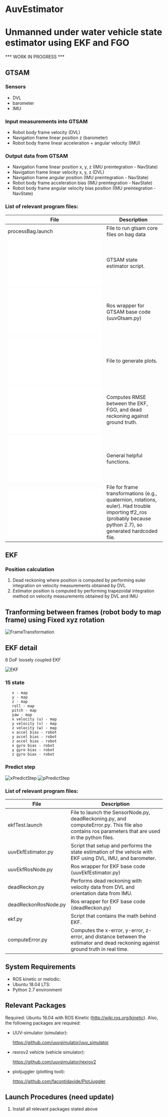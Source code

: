 # AuvEstimator
# Unmanned under water vehicle state estimator using EKF and FGO
*** WORK IN PROGRESS ***
## GTSAM

### Sensors
* DVL
* barometer
* IMU

### Input measurements into GTSAM
* Robot body frame velocity (DVL)
* Navigation frame linear position z (barometer)
* Robot body frame linear acceleration + angular velocity (IMU)

### Output data from GTSAM
* Navigation frame linear position x, y, z (IMU preintegration - NavState)
* Navigation frame linear velocity x, y, z (DVL)
* Navigation frame angular position (IMU preintegration - NavState)
* Robot body frame acceleration bias (IMU preintegration - NavState)
* Robot body frame angular velocity bias position (IMU preintegration - NavState)


### List of relevant program files:
File | Description
-----|------------
processBag.launch | File to run gtsam core files on bag data
![uuvGtsam.py](/src/StateEstimator/uuvGtsam.py) | GTSAM state estimator script.
![uuvGtsamRosNode.py](/src/StateEstimator/uuvGtsamRosNode.py) | Ros wrapper for GTSAM base code (uuvGtsam.py)
![plots.py](/src/StateEstimator/plots.py) | File to generate plots.
![errorAnalysis.py](/src/StateEstimator/errorAnalysis.py) | Computes RMSE between the EKF, FGO, and dead reckoning against ground truth.
![commons.py](/src/StateEstimator/commons.py) | General helpful functions.
![transformations.py](/src/StateEstimator/transformations.py) | File for frame transformations (e.g., quaternion, rotations, euler). Had trouble importing tf2_ros (probably because python 2.7), so generated hardcoded file.


## EKF
### Position calculation
1) Dead reckoning where position is computed by performing euler integration on velocity measurements obtained by DVL
2) Estimator position is computed by performing trapezoidal integration method on velocity measurements obtained by DVL and IMU

## Tranforming between frames (robot body to map frame) using Fixed xyz rotation
![FrameTransformation](/images/FrameTrans.png)

## EKF detail
6 DoF loosely coupled EKF

![EKF](/images/ekf.PNG)

### 15 state
```
   x - map
   y - map
   z - map
   roll - map
   pitch - map
   yaw - map
   x velocity (u) - map
   y velocity (v) - map
   z velocity (w) - map
   x accel bias - robot
   y accel bias - robot
   z accel bias - robot
   x gyro bias - robot
   y gyro bias - robot
   z gyro bias - robot
```
### Predict step
![xPredictStep](/images/xPredictStep.png)
![pPredictStep](/images/pPredictStep.png)

### List of relevant program files:
File | Description
-----|------------
ekfTest.launch | File to launch the SensorNode.py, deadReckoning.py, and computeError.py. This file also contains ros parameters that are used in the python files. 
uuvEkfEstimator.py | Script that setup and performs the state estimation of the vehicle with EKF using DVL, IMU, and barometer. 
uuvEkfRosNode.py | Ros wrapper for EKF base code (uuvEkfEstimator.py)
deadReckon.py | Performs dead reckoning with velocity data from DVL and orientation data from IMU.
deadReckonRosNode.py | Ros wrapper for EKF base code (deadReckon.py)
ekf.py | Script that contains the math behind EKF.
computeError.py | Computes the x-error, y-error, z-error, and distance between the estimator and dead reckoning against ground truth in real time.


## System Requirements
* ROS kinetic or melodic:
* Ubuntu 18.04 LTS:
* Python 2.7 environment

## Relevant Packages
Required: Ubuntu 16.04 with ROS Kinetic (http://wiki.ros.org/kinetic). Also, the following packages are required: 

* UUV-simulator (simulator):

  https://github.com/uuvsimulator/uuv_simulator

* rexrov2 vehicle (vehicle simulator):

  https://github.com/uuvsimulator/rexrov2
  
* plotjuggler (plotting tool):

  https://github.com/facontidavide/PlotJuggler
  
## Launch Procedures (need update)
1) Install all relevant packages stated above

